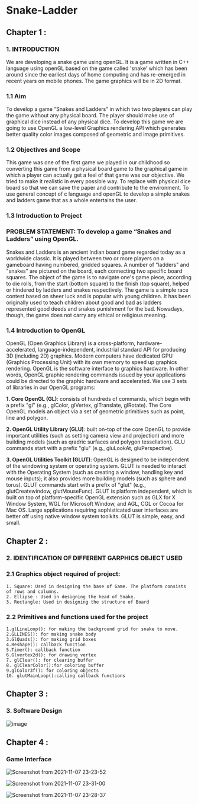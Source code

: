 # Snake-Ladder
## Chapter 1 :
### 1. INTRODUCTION
We are developing a snake game using openGL. It is a game written in C++ language
using openGL based on the game called 'snake' which has been around since the
earliest days of home computing and has re-emerged in recent years on mobile
phones. The game graphics will be in 2D format.
### 1.1 Aim
To develop a game “Snakes and Ladders” in which two two players can play the
game without any physical board.
The player should make use of graphical dice instead of any physical dice.
To develop this game we are going to use OpenGL a low-level Graphics rendering
API which generates better quality color images composed of geometric and image
primitives.
### 1.2 Objectives and Scope
This game was one of the first game we played in our childhood so converting this
game from a physical board game to the graphical game in which a player can
actually get a feel of that game was our objective. We tried to make it realistic in
every possible way.
To replace with physical dice board so that we can save the paper and contribute to
the environment. To use general concept of c language and openGL to develop a
simple snakes and ladders game that as a whole entertains the user.
### 1.3 Introduction to Project
### PROBLEM STATEMENT: To develop a game “Snakes and Ladders” using OpenGL.
Snakes and Ladders is an ancient Indian board game regarded today as a
worldwide classic.
It is played between two or more players on a gameboard having numbered,
gridded squares.
A number of "ladders" and "snakes" are pictured on the board, each connecting
two specific board squares.
The object of the game is to navigate one's game piece, according to die rolls, from
the start (bottom square) to the finish (top square), helped or hindered by ladders
and snakes respectively.
The game is a simple race contest based on sheer luck and is popular with young
children.
It has been originally used to teach children about good and bad as ladders
represented good deeds and snakes punishment for the bad. Nowadays, though, the
game does not carry any ethical or religious meaning.
### 1.4 Introduction to OpenGL
OpenGL (Open Graphics Library) is a cross-platform, hardware-accelerated,
language-independent, industrial standard API for producing 3D (including 2D)
graphics. Modern computers have dedicated GPU (Graphics Processing Unit) with
its own memory to speed up graphics rendering. OpenGL is the software interface
to graphics hardware. In other words, OpenGL graphic rendering commands issued
by your applications could be directed to the graphic hardware and accelerated.
We use 3 sets of libraries in our OpenGL programs:

**1. Core OpenGL (GL)**: consists of hundreds of commands, which begin with a
prefix "gl" (e.g., glColor, glVertex, glTranslate, glRotate). The Core OpenGL
models an object via a set of geometric primitives such as point, line and polygon.

**2. OpenGL Utility Library (GLU)**: built on-top of the core OpenGL to provide
important utilities (such as setting camera view and projection) and more building
models (such as qradric surfaces and polygon tessellation). GLU commands start
with a prefix "glu" (e.g., gluLookAt, gluPerspective).

**3. OpenGL Utilities Toolkit (GLUT)**: OpenGL is designed to be independent of
the windowing system or operating system. GLUT is needed to interact with the
Operating System (such as creating a window, handling key and mouse inputs); it
also provides more building models (such as sphere and torus). 
GLUT commands start with a prefix of "glut" (e.g., glutCreatewindow, glutMouseFunc). GLUT is
platform independent, which is built on top of platform-specific OpenGL extension
such as GLX for X Window System, WGL for Microsoft Window, and AGL, CGL
or Cocoa for Mac OS. Large applications requiring sophisticated user interfaces are better off using native
window system toolkits. GLUT is simple, easy, and small.

## Chapter 2 :
### 2. IDENTIFICATION OF DIFFERENT GARPHICS OBJECT USED
### 2.1 Graphics object required of project:
```
1. Square: Used in designing the base of Game. The platform consists of rows and columns.
2. Ellipse : Used in designing the head of Snake.
3. Rectangle: Used in designing the structure of Board
```
### 2.2 Primitives and functions used for the project
```
1.glLineLoop(): for making the background grid for snake to move.
2.GLLINES(): for making snake body
3.GlQuads(): for making grid boxes
4.Reshape(): callback function
5.Timer(): callback function
6.Glvertex2d(): for drawing vertex
7. glClear(): for clearing buffer
8. glClearColor():for coloring buffer
9.glColor3f(): for coloring objects
10. glutMainLoop():calling callback functions
```
## Chapter 3 :
### 3. Software Design
![image](https://user-images.githubusercontent.com/40235251/140655875-48c9f88a-4431-4f0a-a3f6-0f56dee860f4.png)
## Chapter 4 :
### Game Interface

![Screenshot from 2021-11-07 23-23-52](https://user-images.githubusercontent.com/40235251/140656457-83f0e12c-6d15-40b2-805c-dd1c21e4792b.png)


![Screenshot from 2021-11-07 23-31-00](https://user-images.githubusercontent.com/40235251/140656419-266d8a28-0bd2-41ba-87f9-1847ca98856b.png)


![Screenshot from 2021-11-07 23-28-37](https://user-images.githubusercontent.com/40235251/140656424-807fb6f6-eee0-4cb3-90fb-738093971386.png)


